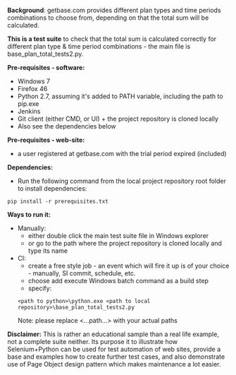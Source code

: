 **Background**: getbase.com provides different plan types and time periods combinations to choose from, depending on that the total sum will be calculated.

**This is a test suite** to check that the total sum is calculated correctly for different plan type & time period combinations - the main file is base_plan_total_tests2.py.

**Pre-requisites - software:**
* Windows 7
* Firefox 46
* Python 2.7, assuming it's added to PATH variable, including the path to pip.exe
* Jenkins
* Git client (either CMD, or UI) + the project repository is cloned locally
* Also see the dependencies below

**Pre-requisites - web-site:**
* a user registered at getbase.com with the trial period expired (included)

**Dependencies:**
* Run the following command from the local project repository root folder to install dependencies:
```
pip install -r prerequisites.txt
```

**Ways to run it:** 
* Manually:
  - either double click the main test suite file in Windows explorer
  - or go to the path where the project repository is cloned locally and type its name
* CI:
  - create a free style job - an event which will fire it up is of your choice - manually, SI commit, schedule, etc.
  - choose add execute Windows batch command as a build step
  - specify: 
  ```
  <path to python>\python.exe <path to local repository>\base_plan_total_tests2.py 
  ```
  Note: please replace <...path...> with your actual paths

**Disclaimer:** This is rather an educational sample than a real life example, not a complete suite neither. Its purpose it to illustrate how Selenium+Python 
can be used for test automation of web sites, provide a base and examples how to create further test cases, and also demonstrate use of Page Object design pattern 
which makes maintenance a lot easier. 